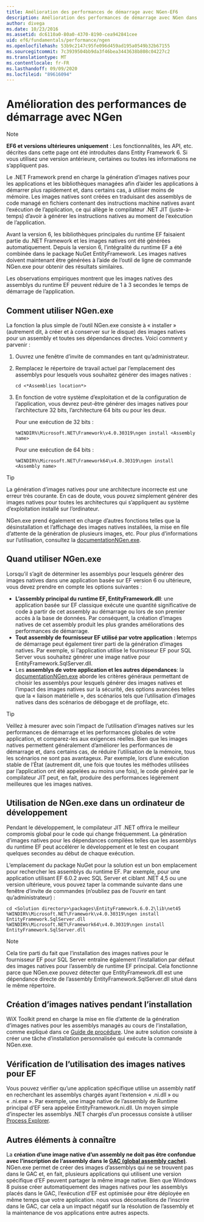 ```yaml
---
title: Amélioration des performances de démarrage avec NGen-EF6
description: Amélioration des performances de démarrage avec NGen dans Entity Framework 6
author: divega
ms.date: 10/23/2016
ms.assetid: dc6110a0-80a0-4370-8190-cea942841cee
uid: ef6/fundamentals/performance/ngen
ms.openlocfilehash: 53b9c2147c95fe096d459ad195a0549b32b67155
ms.sourcegitcommit: 7c3939504bb9da3f46bea3443638b808c04227c2
ms.translationtype: MT
ms.contentlocale: fr-FR
ms.lasthandoff: 09/09/2020
ms.locfileid: "89616094"
---
```

# <a name="improving-startup-performance-with-ngen"></a>Amélioration des performances de démarrage avec NGen
> [!NOTE]
> **EF6 et versions ultérieures uniquement** : Les fonctionnalités, les API, etc. décrites dans cette page ont été introduites dans Entity Framework 6. Si vous utilisez une version antérieure, certaines ou toutes les informations ne s’appliquent pas.  

Le .NET Framework prend en charge la génération d’images natives pour les applications et les bibliothèques managées afin d’aider les applications à démarrer plus rapidement et, dans certains cas, à utiliser moins de mémoire. Les images natives sont créées en traduisant des assemblys de code managé en fichiers contenant des instructions machine natives avant l’exécution de l’application, ce qui allège le compilateur .NET JIT (juste-à-temps) d’avoir à générer les instructions natives au moment de l’exécution de l’application.  

Avant la version 6, les bibliothèques principales du runtime EF faisaient partie du .NET Framework et les images natives ont été générées automatiquement. Depuis la version 6, l’intégralité du runtime EF a été combinée dans le package NuGet EntityFramework. Les images natives doivent maintenant être générées à l’aide de l’outil de ligne de commande NGen.exe pour obtenir des résultats similaires.  

Les observations empiriques montrent que les images natives des assemblys du runtime EF peuvent réduire de 1 à 3 secondes le temps de démarrage de l’application.  

## <a name="how-to-use-ngenexe"></a>Comment utiliser NGen.exe  

La fonction la plus simple de l’outil NGen.exe consiste à « installer » (autrement dit, à créer et à conserver sur le disque) des images natives pour un assembly et toutes ses dépendances directes. Voici comment y parvenir :  

1. Ouvrez une fenêtre d’invite de commandes en tant qu’administrateur.
2. Remplacez le répertoire de travail actuel par l’emplacement des assemblys pour lesquels vous souhaitez générer des images natives :

   ``` console
   cd <*Assemblies location*>  
   ```

3. En fonction de votre système d’exploitation et de la configuration de l’application, vous devrez peut-être générer des images natives pour l’architecture 32 bits, l’architecture 64 bits ou pour les deux.

   Pour une exécution de 32 bits :

   ``` console
   %WINDIR%\Microsoft.NET\Framework\v4.0.30319\ngen install <Assembly name>  
   ```

   Pour une exécution de 64 bits :
  
   ``` console
   %WINDIR%\Microsoft.NET\Framework64\v4.0.30319\ngen install <Assembly name>  
   ```

> [!TIP]
> La génération d’images natives pour une architecture incorrecte est une erreur très courante. En cas de doute, vous pouvez simplement générer des images natives pour toutes les architectures qui s’appliquent au système d’exploitation installé sur l’ordinateur.  

NGen.exe prend également en charge d’autres fonctions telles que la désinstallation et l’affichage des images natives installées, la mise en file d’attente de la génération de plusieurs images, etc. Pour plus d’informations sur l’utilisation, consultez la [ documentationNGen.exe](https://msdn.microsoft.com/library/6t9t5wcf.aspx).  

## <a name="when-to-use-ngenexe"></a>Quand utiliser NGen.exe  

Lorsqu’il s’agit de déterminer les assemblys pour lesquels générer des images natives dans une application basée sur EF version 6 ou ultérieure, vous devez prendre en compte les options suivantes :  

- **L’assembly principal du runtime EF, EntityFramework.dll**: une application basée sur EF classique exécute une quantité significative de code à partir de cet assembly au démarrage ou lors de son premier accès à la base de données. Par conséquent, la création d’images natives de cet assembly produit les plus grandes améliorations des performances de démarrage.  
- **Tout assembly de fournisseur EF utilisé par votre application : le**temps de démarrage peut également tirer parti de la génération d’images natives. Par exemple, si l’application utilise le fournisseur EF pour SQL Server vous souhaitez générer une image native pour EntityFramework.SqlServer.dll.  
- Les **assemblys de votre application et les autres dépendances**: la [documentationNGen.exe](https://msdn.microsoft.com/library/6t9t5wcf.aspx) aborde les critères généraux permettant de choisir les assemblys pour lesquels générer des images natives et l’impact des images natives sur la sécurité, des options avancées telles que la « liaison matérielle », des scénarios tels que l’utilisation d’images natives dans des scénarios de débogage et de profilage, etc.  

> [!TIP]
> Veillez à mesurer avec soin l’impact de l’utilisation d’images natives sur les performances de démarrage et les performances globales de votre application, et comparez-les aux exigences réelles. Bien que les images natives permettent généralement d’améliorer les performances de démarrage et, dans certains cas, de réduire l’utilisation de la mémoire, tous les scénarios ne sont pas avantageux. Par exemple, lors d’une exécution stable de l’État (autrement dit, une fois que toutes les méthodes utilisées par l’application ont été appelées au moins une fois), le code généré par le compilateur JIT peut, en fait, produire des performances légèrement meilleures que les images natives.  

## <a name="using-ngenexe-in-a-development-machine"></a>Utilisation de NGen.exe dans un ordinateur de développement  

Pendant le développement, le compilateur JIT .NET offrira le meilleur compromis global pour le code qui change fréquemment. La génération d’images natives pour les dépendances compilées telles que les assemblys du runtime EF peut accélérer le développement et le test en coupant quelques secondes au début de chaque exécution.  

L’emplacement du package NuGet pour la solution est un bon emplacement pour rechercher les assemblys du runtime EF. Par exemple, pour une application utilisant EF 6.0.2 avec SQL Server et ciblant .NET 4,5 ou une version ultérieure, vous pouvez taper la commande suivante dans une fenêtre d’invite de commandes (n’oubliez pas de l’ouvrir en tant qu’administrateur) :  

```console
cd <Solution directory>\packages\EntityFramework.6.0.2\lib\net45
%WINDIR%\Microsoft.NET\Framework\v4.0.30319\ngen install EntityFramework.SqlServer.dll
%WINDIR%\Microsoft.NET\Framework64\v4.0.30319\ngen install EntityFramework.SqlServer.dll
```  

> [!NOTE]
> Cela tire parti du fait que l’installation des images natives pour le fournisseur EF pour SQL Server entraîne également l’installation par défaut des images natives pour l’assembly de runtime EF principal. Cela fonctionne parce que NGen.exe pouvez détecter que EntityFramework.dll est une dépendance directe de l’assembly EntityFramework.SqlServer.dll situé dans le même répertoire.  

## <a name="creating-native-images-during-setup"></a>Création d’images natives pendant l’installation  

WiX Toolkit prend en charge la mise en file d’attente de la génération d’images natives pour les assemblys managés au cours de l’installation, comme expliqué dans ce [Guide de procédure](https://wixtoolset.org/documentation/manual/v3/howtos/files_and_registry/ngen_managed_assemblies.html). Une autre solution consiste à créer une tâche d’installation personnalisée qui exécute la commande NGen.exe.  

## <a name="verifying-that-native-images-are-being-used-for-ef"></a>Vérification de l’utilisation des images natives pour EF  

Vous pouvez vérifier qu’une application spécifique utilise un assembly natif en recherchant les assemblys chargés ayant l’extension « .ni.dll » ou « .ni.exe ». Par exemple, une image native de l’assembly de Runtime principal d’EF sera appelée EntityFramework.ni.dll. Un moyen simple d’inspecter les assemblys .NET chargés d’un processus consiste à utiliser [Process Explorer](https://technet.microsoft.com/sysinternals/bb896653).  

## <a name="other-things-to-be-aware-of"></a>Autres éléments à connaître  

La **création d’une image native d’un assembly ne doit pas être confondue avec l’inscription de l’assembly dans le [GAC (global assembly cache)](https://msdn.microsoft.com/library/yf1d93sz.aspx)**. NGen.exe permet de créer des images d’assemblys qui ne se trouvent pas dans le GAC et, en fait, plusieurs applications qui utilisent une version spécifique d’EF peuvent partager la même image native. Bien que Windows 8 puisse créer automatiquement des images natives pour les assemblys placés dans le GAC, l’exécution d’EF est optimisée pour être déployée en même temps que votre application. nous vous déconseillons de l’inscrire dans le GAC, car cela a un impact négatif sur la résolution de l’assembly et la maintenance de vos applications entre autres aspects.  
